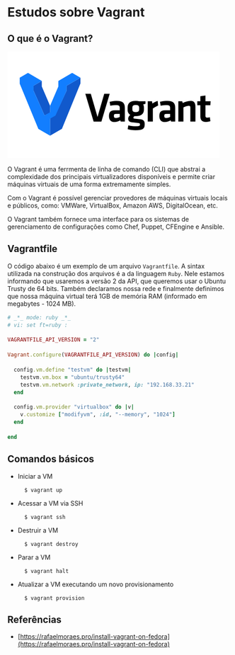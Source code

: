 # Estudos sobre Vagrant

## O que é o Vagrant?

![Logo Vagrant](img/vagrantup-card.png)

O Vagrant é uma ferrmenta de linha de comando (CLI) que abstrai a complexidade dos principais virtualizadores disponíveis e permite criar máquinas virtuais de uma forma extremamente simples.

Com o Vagrant é possível gerenciar provedores de máquinas virtuais locais e públicos, como: VMWare, VirtualBox, Amazon AWS, DigitalOcean, etc.

O Vagrant também fornece uma interface para os sistemas de gerenciamento de configurações como Chef, Puppet, CFEngine e Ansible.

## Vagrantfile

O código abaixo é um exemplo de um arquivo `Vagrantfile`. A sintax utilizada na construção dos arquivos é a da linguagem `Ruby`. Nele estamos informando que usaremos a versão 2 da API, que queremos usar o Ubuntu Trusty de 64 bits. Também declaramos nossa rede e finalmente definimos que nossa máquina virtual terá 1GB de memória RAM (informado em megabytes - 1024 MB).

```ruby
# _*_ mode: ruby _*_
# vi: set ft=ruby :

VAGRANTFILE_API_VERSION = "2"

Vagrant.configure(VAGRANTFILE_API_VERSION) do |config|

  config.vm.define "testvm" do |testvm|
    testvm.vm.box = "ubuntu/trusty64"
    testvm.vm.network :private_network, ip: "192.168.33.21"
  end

  config.vm.provider "virtualbox" do |v|
    v.customize ["modifyvm", :id, "--memory", "1024"]
  end

end
```

## Comandos básicos

* Iniciar a VM

        $ vagrant up

* Acessar a VM via SSH

        $ vagrant ssh

* Destruir a VM

        $ vagrant destroy

* Parar a VM

        $ vagrant halt

* Atualizar a VM executando um novo provisionamento

        $ vagrant provision

## Referências

* [https://rafaelmoraes.pro/install-vagrant-on-fedora](https://rafaelmoraes.pro/install-vagrant-on-fedora)
